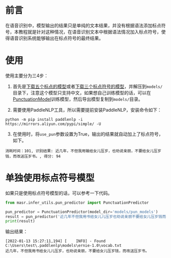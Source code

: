 # 前言

在语音识别中，模型输出的结果只是单纯的文本结果，并没有根据语法添加标点符号，本教程就是针对这种情况，在语音识别文本中根据语法情况加入标点符号，使得语音识别系统能够输出在标点符号的最终结果。

# 使用

使用主要分为三4步：

1. 首先是[下载五个标点的模型](https://download.csdn.net/download/qq_33200967/75664996)或者[下载三个标点符号的模型](https://download.csdn.net/download/qq_33200967/86539773)，并解压到`models/`目录下，注意这个模型只支持中文，如果想自己训练模型的话，可以在[PunctuationModel](https://github.com/yeyupiaoling/PunctuationModel)训练模型，然后导出模型复制到`models/`目录。


2. 需要使用PaddleNLP工具，所以需要提前安装PaddleNLP，安装命令如下：

```shell
python -m pip install paddlenlp -i https://mirrors.aliyun.com/pypi/simple/ -U
```

3. 在使用时，将`use_pun`参数设置为True，输出的结果就自动加上了标点符号，如下。

```
消耗时间：101, 识别结果: 近几年，不但我用输给女儿压岁，也劝说亲朋，不要给女儿压岁钱，而改送压岁书。, 得分: 94
```

# 单独使用标点符号模型

如果只是使用标点符号模型的话，可以参考一下代码。
```python
from masr.infer_utils.pun_predictor import PunctuationPredictor

pun_predictor = PunctuationPredictor(model_dir='models/pun_models')
result = pun_predictor('近几年不但我用书给女儿儿压岁也劝说亲朋不要给女儿压岁钱而改送压岁书')
print(result)
```

输出结果：
```
[2022-01-13 15:27:11,194] [    INFO] - Found C:\Users\test\.paddlenlp\models\ernie-1.0\vocab.txt
近几年，不但我用书给女儿儿压岁，也劝说亲朋，不要给女儿压岁钱，而改送压岁书。
```
